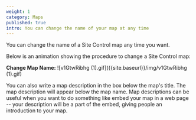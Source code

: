 ```yaml
---
weight: 1
category: Maps
published: true
intro: You can change the name of your map at any time
---
```


You can change the name of a Site Control map any time you want.

Below is an animation showing the procedure to change a Site Control map:

**Change Map Name:**
![v1GtwRibhg (1).gif]({{site.baseurl}}/img/v1GtwRibhg (1).gif)

You can also write a map description in the box below the map's title. The map description will appear below the map name. Map descriptions can be useful when you want to do something like embed your map in a web page -- your description will be a part of the embed, giving people an introduction to your map.
